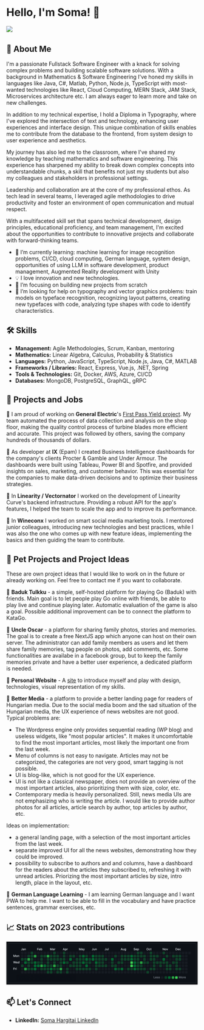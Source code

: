 # Hello, I'm Soma! 👋

<div align="left">
  <a href="SomaHargitai_CV.MD">
    <img src="https://img.shields.io/badge/-View_CV-4285F4?style=flat-square&logo=markdown&logoColor=white"/>
  </a>

</div>

## 🚀 About Me

I'm a passionate Fullstack Software Engineer with a knack for solving complex problems and building scalable software solutions. With a background in Mathematics & Software Engineering I've honed my skills in languages like Java, C#, Matlab, Python, Node.js, TypeScript with most-wanted technologies like React, Cloud Computing, MERN Stack, JAM Stack, Microservices architecture etc. I am always eager to learn more and take on new challenges.

In addition to my technical expertise, I hold a Diploma in Typography, where I've explored the intersection of text and technology, enhancing user experiences and interface design. This unique combination of skills enables me to contribute from the database to the frontend, from system design to user experience and aesthetics.

My journey has also led me to the classroom, where I've shared my knowledge by teaching mathematics and software engineering. This experience has sharpened my ability to break down complex concepts into understandable chunks, a skill that benefits not just my students but also my colleagues and stakeholders in professional settings.

Leadership and collaboration are at the core of my professional ethos. As tech lead in several teams, I leveraged agile methodologies to drive productivity and foster an environment of open communication and mutual respect.

With a multifaceted skill set that spans technical development, design principles, educational proficiency, and team management, I'm excited about the opportunities to contribute to innovative projects and collaborate with forward-thinking teams.

- 🌱 I’m currently learning: machine learning for image recognition problems, CI/CD, cloud computing, German language, system design, opportunities of using LLM in software development, product management, Augmented Reality development with Unity
- 💡 I love innovation and new technologies.
- 🎯 I’m focusing on building new projects from scratch
- 🤝 I’m looking for help on typography and vector graphics problems: train models on typeface recognition, recognizing layout patterns, creating new typefaces with code, analyzing type shapes with code to identify characteristics.

## 🛠 Skills

- **Management:** Agile Methodologies, Scrum, Kanban, mentoring
- **Mathematics:** Linear Algebra, Calculus, Probability & Statistics
- **Languages:** Python, JavaScript, TypeScript, Node.js, Java, C#, MATLAB
- **Frameworks / Libraries:** React, Express, Vue.js, .NET, Spring
- **Tools & Technologies:** Git, Docker, AWS, Azure, CI/CD
- **Databases:** MongoDB, PostgreSQL, GraphQL, gRPC

## 💼 Projects and Jobs

🔴 I am proud of working on **General Electric**'s [First Pass Yield project](https://youtu.be/8zS5vb8QdP0?si=bp3iEeu2MHfnbs8c). My team automated the process of data collection and analysis on the shop floor, making the quality control process of turbine blades more efficient and accurate. This project was followed by others, saving the company hundreds of thousands of dollars.

🔴 As developer at **IX** (Epam) I created Business Intelligence dashboards for the company's clients Procter & Gamble and Under Armour. The dashboards were built using Tableau, Power BI and Spotfire, and provided insights on sales, marketing, and customer behavior. This was essential for the companies to make data-driven decisions and to optimize their business strategies.

🔴 In **Linearity / Vectornator** I worked on the development of Linearity Curve's backend infrastructure. Providing a robust API for the app's features, I helped the team to scale the app and to improve its performance.

🔴 In **Wineconx** I worked on smart social media marketing tools. I mentored junior colleagues, introducing new technologies and best practices, while I was also the one who comes up with new feature ideas, implementing the basics and then guiding the team to contribute.

## 💼 Pet Projects and Project Ideas

These are own project ideas that I would like to work on in the future or already working on. Feel free to contact me if you want to collaborate.

🔴 **Baduk Tulkku** - a simple, self-hosted platform for playing Go (Baduk) with friends. Main goal is to let people play Go online with friends, be able to play live and continue playing later. Automatic evaluation of the game is also a goal. Possible additional improvement can be to connect the platform to KataGo.

🔴 **Uncle Oscar** - a platform for sharing family photos, stories and memories. The goal is to create a free NextJS app which anyone can host on their own server. The administrator can add family members as users and let them share family memories, tag people on photos, add comments, etc. Some functionalities are availabe in a facebook group, but to keep the family memories private and have a better user experience, a dedicated platform is needed.

🔴 **Personal Website** - A [site](https://www.hargitaisoma.hu/) to introduce myself and play with design, technologies, visual representation of my skills.

🔴 **Better Media** - a platform to provide a better landing page for readers of Hungarian media. Due to the social media boom and the sad situation of the Hungarian media, the UX experience of news websites are not good. Typical problems are:

- The Wordpress engine only provides sequential reading (WP blog) and useless widgets, like "most popular articles". It makes it uncomfortable to find the most important articles, most likely the important one from the last week.
- Menu of columns is not easy to navigate. Articles may not be categorized, the categories are not very good, smart tagging is not possible.
- UI is blog-like, which is not good for the UX experience.
- UI is not like a classical newspaper, does not provide an overview of the most important articles, also prioritizing them with size, color, etc.
- Contemporary media is heavily personalized. Still, news media UIs are not emphasizing who is writing the article. I would like to provide author photos for all articles, article search by author, top articles by author, etc.

Ideas on implementation:

- a general landing page, with a selection of the most important articles from the last week.
- separate improved UI for all the news websites, demonstrating how they could be improved.
- possibility to subscribe to authors and and columns, have a dashboard for the readers about the articles they subscribed to, refreshing it with unread articles. Priorizing the most important articles by size, intro length, place in the layout, etc.

🔴 **German Language Learning** - I am learning German language and I want PWA to help me. I want to be able to fill in the vocabulary and have practice sentences, grammar exercises, etc.

## 📈 Stats on 2023 contributions

![Soma's GitHub contributions](images/2023_contributions.png)

## 📫 Let's Connect

- **LinkedIn:** [Soma Hargitai LinkedIn](https://www.linkedin.com/in/somahargitai/)
